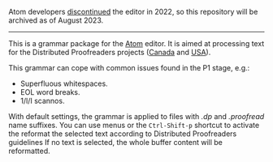 Atom developers [discontinued](https://github.blog/2022-06-08-sunsetting-atom/) the editor in 2022,
so this repository will be archived as of August 2023.

---

This is a grammar package for the [Atom](https://atom.io/) editor.
It is aimed at processing text for the Distributed Proofreaders projects
([Canada](http://www.pgdpcanada.net/) and [USA](https://www.pgdp.net/)).

This grammar can cope with common issues found in the P1 stage, e.g.:

* Superfluous whitespaces.
* EOL word breaks.
* 1/l/I scannos.

With default settings, the grammar is applied to files with *.dp* and
*.proofread* name suffixes. You can use menus or the `Ctrl-Shift-p` shortcut to
activate the reformat the selected text according to Distributed Proofreaders
guidelines If no text is selected, the whole buffer content will be reformatted.
